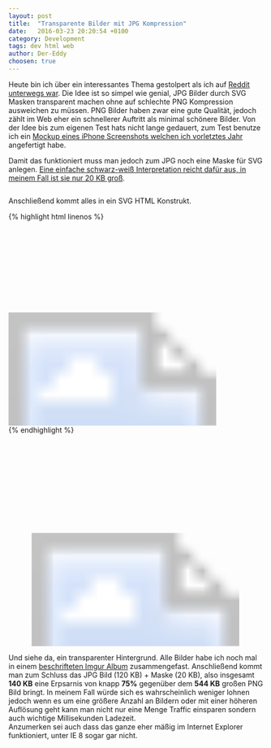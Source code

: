 ```yaml
---
layout: post
title:  "Transparente Bilder mit JPG Kompression"
date:   2016-03-23 20:20:54 +0100
category: Development
tags: dev html web
author: Der-Eddy
choosen: true
---
```

Heute bin ich über ein interessantes Thema gestolpert als ich auf [Reddit unterwegs war](https://www.reddit.com/r/web_design/comments/4bdgj1/somebody_at_apple_forgot_to_use_a_png/). Die Idee ist so simpel wie genial, JPG Bilder durch SVG Masken transparent machen ohne auf schlechte PNG Kompression ausweichen zu müssen. PNG Bilder haben zwar eine gute Qualität, jedoch zählt im Web eher ein schnellerer Auftritt als minimal schönere Bilder. Von der Idee bis zum eigenen Test hats nicht lange gedauert, zum Test benutze ich ein [Mockup eines iPhone Screenshots welchen ich vorletztes Jahr](https://imgur.com/a/dtvKk) angefertigt habe.

Damit das funktioniert muss man jedoch zum JPG noch eine Maske für SVG anlegen. [Eine einfache schwarz-weiß Interpretation reicht dafür aus, in meinem Fall ist sie nur 20 KB groß](https://i.imgur.com/xm3HnrO.jpg).

<img class="lazy" data-original="https://i.imgur.com/S6dD1Xj.jpg" width="80%">

Anschließend kommt alles in ein SVG HTML Konstrukt.

{% highlight html linenos %}
<svg viewBox="0 0 1000 800" width="100%" height="100%">
  <defs>
    <mask id="iPhoneMask">
      <image width="813" height="1644" xlink:href="https://i.imgur.com/xm3HnrO.jpg"></image>
    </mask>
  </defs>
  <image mask="url(#iPhoneMask)" id="iPhone" width="813" height="1644" xlink:href="https://i.imgur.com/pL5AyGJ.jpg"></image>
</svg>
{% endhighlight %}

<svg viewBox="-90 0 1000 800" width="100%" height="100%">
  <defs>
    <mask id="iPhoneMask">
      <image width="813" height="1644" xlink:href="https://i.imgur.com/xm3HnrO.jpg"></image>
    </mask>
  </defs>
  <image mask="url(#iPhoneMask)" id="iPhone" width="813" height="1644" xlink:href="https://i.imgur.com/pL5AyGJ.jpg"></image>
</svg><br>

Und siehe da, ein transparenter Hintergrund. Alle Bilder habe ich noch mal in einem [beschrifteten Imgur Album](https://imgur.com/a/2Ae6K) zusammengefast. Anschließend kommt man zum Schluss das JPG Bild (120 KB) + Maske (20 KB), also insgesamt **140 KB** eine Erpsarnis von knapp **75%** gegenüber dem **544 KB** großen PNG Bild bringt. In meinem Fall würde sich es wahrscheinlich weniger lohnen jedoch wenn es um eine größere Anzahl an Bildern oder mit einer höheren Auflösung geht kann man nicht nur eine Menge Traffic einsparen sondern auch wichtige Millisekunden Ladezeit.  
Anzumerken sei auch dass das ganze eher mäßig im Internet Explorer funktioniert, unter IE 8 sogar gar nicht.
